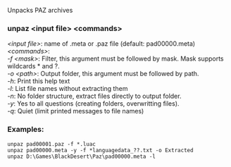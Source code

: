 Unpacks PAZ archives

### unpaz \<input file\> \<commands\>  

*\<input file\>*:  name of .meta or .paz file (default: pad00000.meta)  
*\<commands\>*:  
*-f \<mask\>*:  Filter, this argument must be followed by mask. Mask supports wildcards * and ?.  
*-o \<path\>*:  Output folder, this argument must be followed by path.  
*-h*:  Print this help text  
*-l*:  List file names without extracting them  
*-n*:  No folder structure, extract files directly to output folder.  
*-y*:  Yes to all questions (creating folders, overwritting files).  
*-q*:  Quiet (limit printed messages to file names)  

### Examples:  
```
unpaz pad00001.paz -f *.luac   
unpaz pad00000.meta -y -f *languagedata_??.txt -o Extracted  
unpaz D:\Games\BlackDesert\Paz\pad00000.meta -l  
```

